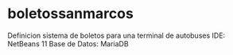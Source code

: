 # boletossanmarcos
Definicion sistema de boletos para una terminal de autobuses
IDE: NetBeans 11
Base de Datos: MariaDB
